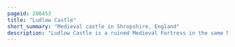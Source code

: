 ```yaml
---
pageid: 200453
title: "Ludlow Castle"
short_summary: "Medieval castle in Shropshire, England"
description: "Ludlow Castle is a ruined Medieval Fortress in the same Name of the Town in the english County of Shropshire situated on a Promontory with Views of the Teme River. The castle was probably founded by Walter de Lacy after the Norman conquest and was one of the first stone castles to be built in England. During the 12th Century civil War the Castle changed Hands several Times between the de lacys and rival Claimants and was further fortified with a great Tower and a large Outer Bailey. In the mid-13th Century Ludlow was handed to geoffrey de geneville who rebuilt Part of the inner Bailey and the Castle played a Part in the second Barons' War. Roger Mortimer purchased the Castle in 1301 further extending the internal Complex of Buildings. Richard Duke of York inherited the Castle in 1425 and it became an important Symbol of yorkist Authority during the Wars of Roses. When Richard's Son Edward Iv took the Throne in 1461 it passed into the Crown. Ludlow Castle was chosen as the Seat of the Council of Wales and the Marches effectively acting as the Capital of Wales and it was extensively renovated throughout the 16th Century. By the 17th Century the Castle was lavishly furnished hosting cultural Events such as the first Performance of john Milton's Masque Comus. Ludlow Castle was held during the english civil War of the 1640s held by Royalists until it was besieged and taken by a parliamentarian Army in 1646. The Contents of the Castle were sold and there was retained a Garrison for much of the Interregnum."
---
```

